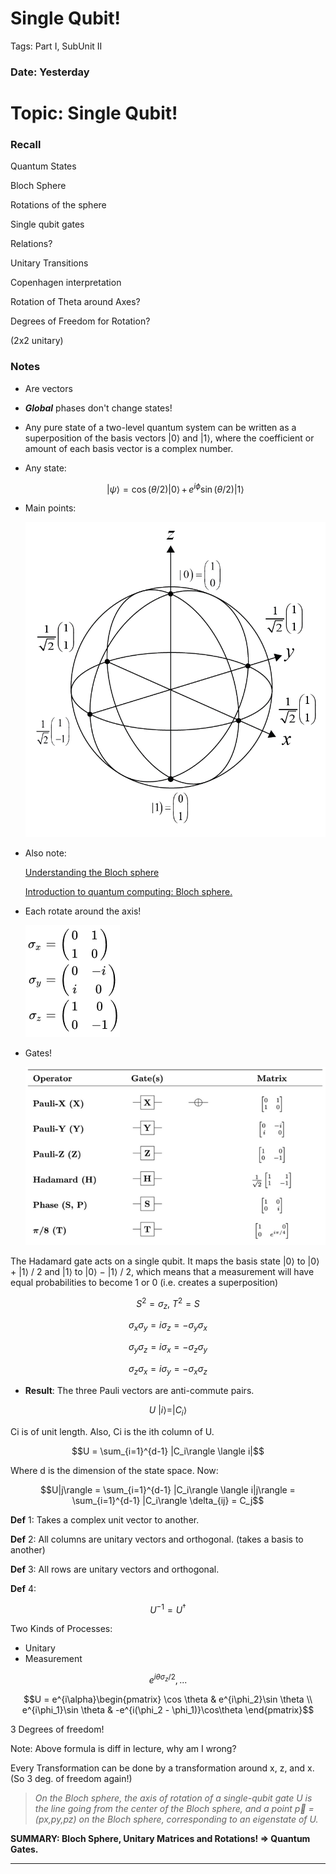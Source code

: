 # Single Qubit!

Tags: Part I, SubUnit II

### Date: Yesterday

# Topic:  Single Qubit!

### Recall

Quantum States

Bloch Sphere 

Rotations of the sphere

Single qubit gates

Relations?

Unitary Transitions

Copenhagen interpretation

Rotation of Theta around Axes?  

Degrees of Freedom for Rotation?

(2x2 unitary)

### Notes

- Are vectors
- ***Global*** phases don't change states!
- Any pure state of a two-level quantum system can be written as a superposition of the basis vectors |0⟩ and |1⟩, where the coefficient or amount of each basis vector is a complex number.
- Any state:

    $${\displaystyle |\psi \rangle =\cos \left(\theta /2\right)|0\rangle \,+\,e^{i\phi }\sin \left(\theta /2\right)|1\rangle }$$

- Main points:

    ![Single%20Qubit/Untitled.png](Single%20Qubit/Untitled.png)

- Also note:

    [Understanding the Bloch sphere](https://physics.stackexchange.com/a/205209)

    [Introduction to quantum computing: Bloch sphere.](http://akyrillidis.github.io/notes/quant_post_7)

- Each rotate around the axis!

    ![Single%20Qubit/Untitled%201.png](Single%20Qubit/Untitled%201.png)

- Gates!

    ![Single%20Qubit/Untitled%202.png](Single%20Qubit/Untitled%202.png)

The Hadamard gate acts on a single qubit. It maps the basis state |0⟩  to |0⟩ + |1⟩ / 2  and |1⟩  to |0⟩ − |1⟩ / 2, which means that a measurement will have equal probabilities to become 1 or 0 (i.e. creates a superposition)

$$S^2 = \sigma_z, \ T^2 = S$$

$$\sigma_x\sigma_y = i\sigma_z = -\sigma_y\sigma_x$$

$$\sigma_y\sigma_z = i\sigma_x = -\sigma_z\sigma_y$$

$$\sigma_z\sigma_x = i\sigma_y = -\sigma_x\sigma_z$$

- **Result**: The three Pauli vectors are anti-commute pairs.

$$U\ |i\rangle = |C_i\rangle$$

Ci is of unit length. Also, Ci is the ith column of U.

$$U = \sum_{i=1}^{d-1} |C_i\rangle \langle i|$$

Where d is the dimension of the state space. Now:

 

$$U|j\rangle = \sum_{i=1}^{d-1} |C_i\rangle \langle i|j\rangle = \sum_{i=1}^{d-1} |C_i\rangle \delta_{ij} = C_j$$

**Def** 1: Takes a complex unit vector to another.

**Def** 2: All columns are unitary vectors and orthogonal. (takes a basis to another)

**Def** 3: All rows are unitary vectors and orthogonal.

**Def** 4: 

$$U^{-1} = U^{\dagger}$$

Two Kinds of Processes:

- Unitary
- Measurement

$$e^{i\theta \sigma_z/2}, ...$$

$$U = e^{i\alpha}\begin{pmatrix}     \cos \theta       & e^{i\phi_2}\sin \theta  \\     e^{i\phi_1}\sin \theta       & -e^{i(\phi_2 - \phi_1)}\cos\theta  \end{pmatrix}$$

3 Degrees of freedom! 

Note: Above formula is diff in lecture, why am I wrong?

Every Transformation can be done by a transformation around x, z, and x. (So 3 deg. of freedom again!)

> *On the Bloch sphere, the axis of rotation of a single-qubit gate U is the line going from the center of the Bloch sphere, and a point p⃗ =(px,py,pz) on the Bloch sphere, corresponding to an eigenstate of U.*

**SUMMARY: Bloch Sphere, Unitary Matrices and Rotations! ⇒ Quantum Gates.**

---